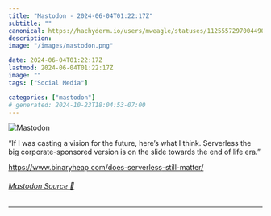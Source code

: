```yaml
---
title: "Mastodon - 2024-06-04T01:22:17Z"
subtitle: ""
canonical: https://hachyderm.io/users/mweagle/statuses/112555729700449013
description:
image: "/images/mastodon.png"

date: 2024-06-04T01:22:17Z
lastmod: 2024-06-04T01:22:17Z
image: ""
tags: ["Social Media"]

categories: ["mastodon"]
# generated: 2024-10-23T18:04:53-07:00
---
```

![Mastodon](/images/mastodon.png)

<p>“If I was casting a vision for the future, here’s what I think. Serverless the big corporate-sponsored version is on the slide towards the end of life era.”</p><p><a href="https://www.binaryheap.com/does-serverless-still-matter/" target="_blank" rel="nofollow noopener noreferrer" translate="no"><span class="invisible">https://www.</span><span class="ellipsis">binaryheap.com/does-serverless</span><span class="invisible">-still-matter/</span></a></p>


###### [Mastodon Source 🐘](https://hachyderm.io/@mweagle/112555729700449013)

___
